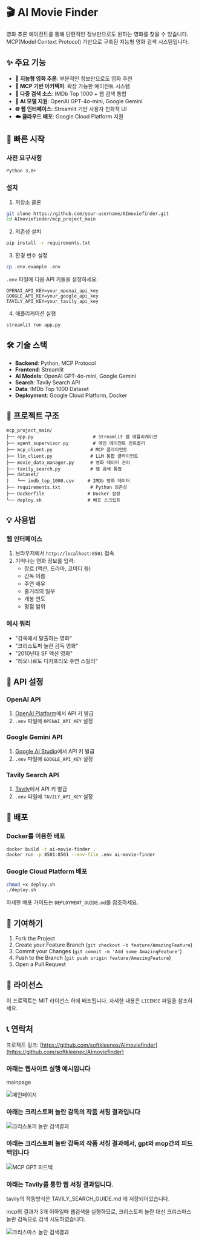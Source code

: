 # 🎬 AI Movie Finder

영화 추론 에이전트를 통해 단편적인 정보만으로도 원하는 영화를 찾을 수 있습니다. MCP(Model Context Protocol) 기반으로 구축된 지능형 영화 검색 시스템입니다.

## ✨ 주요 기능

- **🧠 지능형 영화 추론**: 부분적인 정보만으로도 영화 추천
- **🔗 MCP 기반 아키텍처**: 확장 가능한 에이전트 시스템
- **🎯 다중 검색 소스**: IMDb Top 1000 + 웹 검색 통합
- **🤖 AI 모델 지원**: OpenAI GPT-4o-mini, Google Gemini
- **🌐 웹 인터페이스**: Streamlit 기반 사용자 친화적 UI
- **☁️ 클라우드 배포**: Google Cloud Platform 지원

## 🚀 빠른 시작

### 사전 요구사항

```bash
Python 3.8+
```

### 설치

1. 저장소 클론
```bash
git clone https://github.com/your-username/AImoviefinder.git
cd AImoviefinder/mcp_project_main
```

2. 의존성 설치
```bash
pip install -r requirements.txt
```

3. 환경 변수 설정
```bash
cp .env.example .env
```

`.env` 파일에 다음 API 키들을 설정하세요:
```env
OPENAI_API_KEY=your_openai_api_key
GOOGLE_API_KEY=your_google_api_key
TAVILY_API_KEY=your_tavily_api_key
```

4. 애플리케이션 실행
```bash
streamlit run app.py
```

## 🛠️ 기술 스택

- **Backend**: Python, MCP Protocol
- **Frontend**: Streamlit
- **AI Models**: OpenAI GPT-4o-mini, Google Gemini
- **Search**: Tavily Search API
- **Data**: IMDb Top 1000 Dataset
- **Deployment**: Google Cloud Platform, Docker

## 📁 프로젝트 구조

```
mcp_project_main/
├── app.py                      # Streamlit 웹 애플리케이션
├── agent_supervisor.py         # 메인 에이전트 컨트롤러
├── mcp_client.py              # MCP 클라이언트
├── llm_client.py              # LLM 통합 클라이언트
├── movie_data_manager.py      # 영화 데이터 관리
├── tavily_search.py           # 웹 검색 통합
├── dataset/
│   └── imdb_top_1000.csv     # IMDb 영화 데이터
├── requirements.txt           # Python 의존성
├── Dockerfile                # Docker 설정
└── deploy.sh                 # 배포 스크립트
```

## 💡 사용법

### 웹 인터페이스
1. 브라우저에서 `http://localhost:8501` 접속
2. 기억나는 영화 정보를 입력:
   - 장르 (액션, 드라마, 코미디 등)
   - 감독 이름
   - 주연 배우
   - 줄거리의 일부
   - 개봉 연도
   - 평점 범위

### 예시 쿼리
- "감옥에서 탈출하는 영화"
- "크리스토퍼 놀란 감독 영화"
- "2010년대 SF 액션 영화"
- "레오나르도 디카프리오 주연 스릴러"

## 🔧 API 설정

### OpenAI API
1. [OpenAI Platform](https://platform.openai.com/)에서 API 키 발급
2. `.env` 파일에 `OPENAI_API_KEY` 설정

### Google Gemini API
1. [Google AI Studio](https://makersuite.google.com/)에서 API 키 발급
2. `.env` 파일에 `GOOGLE_API_KEY` 설정

### Tavily Search API
1. [Tavily](https://tavily.com/)에서 API 키 발급
2. `.env` 파일에 `TAVILY_API_KEY` 설정

## 🚢 배포

### Docker를 이용한 배포
```bash
docker build -t ai-movie-finder .
docker run -p 8501:8501 --env-file .env ai-movie-finder
```

### Google Cloud Platform 배포
```bash
chmod +x deploy.sh
./deploy.sh
```

자세한 배포 가이드는 `DEPLOYMENT_GUIDE.md`를 참조하세요.

## 🤝 기여하기

1. Fork the Project
2. Create your Feature Branch (`git checkout -b feature/AmazingFeature`)
3. Commit your Changes (`git commit -m 'Add some AmazingFeature'`)
4. Push to the Branch (`git push origin feature/AmazingFeature`)
5. Open a Pull Request

## 📄 라이선스

이 프로젝트는 MIT 라이선스 하에 배포됩니다. 자세한 내용은 `LICENSE` 파일을 참조하세요.

## 📞 연락처

프로젝트 링크: [https://github.com/softkleenex/AImoviefinder](https://github.com/softkleenec/AImoviefinder)


### 아래는 웹사이트 실행 예시입니다
mainpage

![메인페이지](img/mainpage.png)

### 아래는 크리스토퍼 놀란 감독의 작품 서칭 결과입니다

![크리스토퍼 놀란 검색결과](img/Christmas_Nolan.png)

### 아래는 크리스토퍼 놀란 감독의 작품 서칭 결과에서, gpt와 mcp간의 피드백입니다

![MCP GPT 피드백](img/mcp_gpt_feedback.png)

### 아래는 Tavily를 통한 웹 서칭 결과입니다.

tavily의 작동방식은 TAVILY_SEARCH_GUIDE.md 에 저장되어있습니다.

mcp의 결과가 3개 이하일때 웹검색을 실행하므로, 
크리스토퍼 놀란 대신 크리스마스 놀란 감독으로 검색 시도하였습니다.

![크리스마스 놀란 검색결과](img/Christmas_Nolan.png)